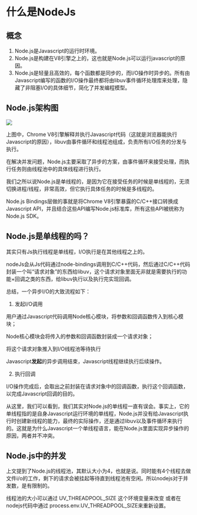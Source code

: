 # 什么是NodeJs

## 概念

1. Node.js是Javascript的运行时环境。
2. Node.js是构建在V8引擎之上的，这也就是Node.js可以运行javascript的原因。
3. Node.js是轻量且高效的，每个函数都是同步的，而I/O操作时异步的。所有由Javascript编写的函数的I/O操作最终都将由libuv事件循环处理库来处理，隐藏了非阻塞I/O的具体细节，简化了并发编程模型。

## Node.js架构图

![](C:\Users\ASUS\Desktop\note\images\node\node1.png)

上图中，Chrome V8引擎解释并执行Javascript代码（这就是浏览器能执行Javascript的原因），libuv由事件循环和线程池组成，负责所有I/O任务的分发与执行。

在解决并发问题，Node.js主要采取了异步的方案，由事件循环来接受处理，而执行任务则由线程池中的具体线程进行执行。

我们之所以说Node.js是单线程的，是因为它在接受任务的时候是单线程的，无须切换进程/线程，非常高效，但它执行具体任务的时候是多线程的。

Node.js Bindings层做的事就是将Chrome V8引擎暴露的C/C++接口转换成Javascript API，并且结合这些API编写Node.js标准库，所有这些API被统称为Node.js SDK。

## Node.js是单线程的吗？

其实只有Js执行线程是单线程，I/O执行是在其他线程之上的。

nodeJs会从Js代码通过node-bindings调用到C/C++代码，然后通过C/C++代码封装一个叫“请求对象”的东西给libuv，这个请求对象里面无非就是需要执行的功能+回调之类的东西，给libuv执行以及执行完实现回调。

总结，一个异步I/O的大致流程如下：

1. 发起I/O调用

用户通过Javascript代码调用Node核心模块，将参数和回调函数传入到核心模块；

Node核心模块会将传入的参数和回调函数封装成一个请求对象；

将这个请求对象推入到I/O线程池等待执行

Javascript**发起**的异步调用结束，Javascript线程继续执行后续操作。

2. 执行回调

I/O操作完成后，会取出之前封装在请求对象中的回调函数，执行这个回调函数，以完成Javascript回调的目的。

从这里，我们可以看到，我们其实对Node.js的单线程一直有误会。事实上，它的单线程指的是自身Javascript运行环境的单线程，Node.js并没有给Javascript执行时创建新线程的能力，最终的实际操作，还是通过libuv以及事件循环来执行的。这就是为什么Javascript一个单线程语言，能在Node.js里面实现异步操作的原因，两者并不冲突。

## Node.js中的并发

上文提到了Node.js的线程池，其默认大小为4，也就是说。同时能有4个线程去做文件i/o的工作，剩下的请求会被挂起等待直到线程池有空闲。所以nodejs对于并发数，是有限制的。

线程池的大小可以通过 UV_THREADPOOL_SIZE 这个环境变量来改变 或者在nodejs代码中通过 process.env.UV_THREADPOOL_SIZE来重新设置。